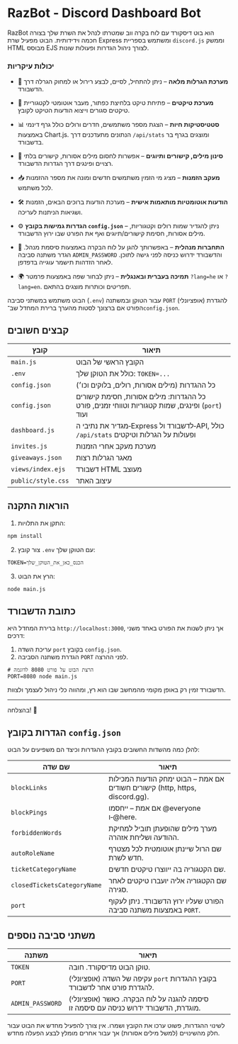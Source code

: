 
# RazBot - Discord Dashboard Bot

RazBot הוא בוט דיסקורד עם לוח בקרה ווב שמטרתו לנהל את השרת שלך בצורה חכמה וידידותית. הבוט מפעיל שרת Express ומשתמש בספריית `discord.js` וממשק HTML מבוסס EJS לצורך ניהול הגדרות ופעולות שונות.

### יכולות עיקריות

- 🎁 **מערכת הגרלות מלאה** – ניתן להתחיל, לסיים, לבצע רירול או למחוק הגרלה דרך הדשבורד.
- 🎫 **מערכת טיקטים** – פתיחת טיקט בלחיצת כפתור, מעבר אוטומטי לקטגוריית טיקטים סגורים וייצוא הודעות הטיקט לקובץ.
- 📊 **סטטיסטיקות חיות** – הצגת מספר משתמשים, חדרים ורולים כולל גרף דינמי באמצעות Chart.js. הנתונים מתעדכנים דרך `/api/stats` ומוצגים בגרף בר בדשבורד.
- 🧼 **סינון מילים, קישורים ותיוגים** – אפשרות לחסום מילים אסורות, קישורים בלתי רצויים ופינגים דרך הגדרות הדשבורד.
- 📥 **מעקב הזמנות** – מציג מי הזמין משתמשים חדשים ומונה את מספר ההזמנות לכל משתמש.
- 🛠️ **הודעות אוטומטיות מותאמות אישית** – מערכת הודעות ברוכים הבאים, הזמנות ושגיאות הניתנות לעריכה.
- ⚙️ **הגדרות גמישות בקובץ `config.json`** – ניתן להגדיר שמות רולים וקטגוריות, מילים אסורות, חסימת קישורים/תיוגים ואף את הפורט שבו ירוץ הדשבורד.

- 🔐 **התחברות מנהלית** – באפשרותך להגן על לוח הבקרה באמצעות סיסמת מנהל. הגדר משתנה סביבה `ADMIN_PASSWORD` והדשבורד ידרוש כניסה לפני גישה לתוכן. לאחר הזדהות תישמר עוגייה בדפדפן.

- 🌍 **תמיכה בעברית ובאנגלית** – ניתן לבחור שפה באמצעות פרמטר `?lang=he` או `?lang=en`. תפריטים וכותרות מוצגים בהתאם.

הבוט משתמש במשתני סביבה (`.env`) עבור הטוקן ובמשתנה `PORT` (אופציונלי) להגדרת הפורט אם ברצונך לסטות מהערך ברירת המחדל שב־`config.json`.

## קבצים חשובים

| קובץ | תיאור |
|------|--------|
| `main.js` | הקובץ הראשי של הבוט |
| `.env` | כולל את הטוקן שלך: `TOKEN=...` |
| `config.json` | כל ההגדרות (מילים אסורות, רולים, בלוקים וכו׳) |
| `config.json` | כל ההגדרות: מילים אסורות, חסימת קישורים ופינגים, שמות קטגוריות וטווחי זמנים, פורט (`port`) ועוד |
| `dashboard.js` | מגדיר את נתיבי ה‑Express לדשבורד ול‑API, כולל `/api/stats` ופעולות על הגרלות וטיקטים |
| `invites.js` | מערכת מעקב אחרי הזמנות |
| `giveaways.json` | מאגר הגרלות רצות |
| `views/index.ejs` | דשבורד HTML מעוצב |
| `public/style.css` | עיצוב האתר |

## הוראות התקנה

1. התקן את התלויות:
```bash
npm install
```

2. צור קובץ `.env` עם הטוקן שלך:
```env
TOKEN=הכנס_כאן_את_הטוקן_שלך
```

3. הרץ את הבוט:
```bash
node main.js
```

## כתובת הדשבורד

ברירת המחדל היא `http://localhost:3000`, אך ניתן לשנות את הפורט באחד משני דרכים:

1. עריכת השדה `port` בקובץ `config.json`.
2. הגדרת משתנה הסביבה `PORT` לפני ההרצה.

```
# הרצת הבוט על פורט 8080 לדוגמה
PORT=8080 node main.js
```

הדשבורד זמין רק באופן מקומי מהמחשב שבו הוא רץ, ומהווה כלי ניהול לעצמך ולצוות.

---

בהצלחה! 🎉

## הגדרות בקובץ `config.json`

להלן כמה מהשדות החשובים בקובץ ההגדרות וכיצד הם משפיעים על הבוט:

| שם שדה | תיאור |
| ------ | ------ |
| `blockLinks` | אם אמת – הבוט ימחק הודעות המכילות קישורים חשודים (http, https, discord.gg). |
| `blockPings` | אם אמת – ייחסמו @everyone ו‑@here. |
| `forbiddenWords` | מערך מילים שהופעתן תוביל למחיקת ההודעה ושליחת אזהרה. |
| `autoRoleName` | שם הרול שיינתן אוטומטית לכל מצטרף חדש לשרת. |
| `ticketCategoryName` | שם הקטגוריה בה ייווצרו טיקטים חדשים. |
| `closedTicketsCategoryName` | שם הקטגוריה אליה יועברו טיקטים לאחר סגירה. |
| `port` | הפורט שעליו ירוץ הדשבורד. ניתן לעקוף באמצעות משתנה סביבה `PORT`. |

## משתני סביבה נוספים

| משתנה | תיאור |
| ------ | ------ |
| `TOKEN` | טוקן הבוט מדיסקורד. חובה. |
| `PORT` | (אופציונלי) עקיפה של השדה `port` בקובץ ההגדרות להגדרת פורט אחר לדשבורד. |
| `ADMIN_PASSWORD` | (אופציונלי) סיסמה להגנה על לוח הבקרה. כאשר מוגדרת, הדשבורד ידרוש כניסה עם סיסמה זו. |

לשינוי ההגדרות, פשוט ערכו את הקובץ ושמרו. אין צורך להפעיל מחדש את הבוט עבור חלק מהשינויים (למשל מילים אסורות) אך עבור אחרים מומלץ לבצע הפעלה מחדש.
